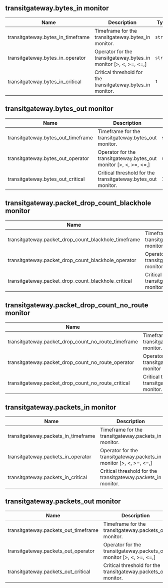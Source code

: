 ## transitgateway.bytes_in monitor

| Name | Description | Type | Default | Required |
|------|-------------|------|---------|:--------:|
| transitgateway.bytes_in_timeframe | Timeframe for the transitgateway.bytes_in monitor. | `string`| `"last_5m"` | no |
| transitgateway.bytes_in_operator | Operator for the transitgateway.bytes_in monitor [>, <, >=, <=,] | `string`| `">="` | no |
| transitgateway.bytes_in_critical | Critical threshold for the transitgateway.bytes_in monitor. | `1` | `number`| no |


## transitgateway.bytes_out monitor

| Name | Description | Type | Default | Required |
|------|-------------|------|---------|:--------:|
| transitgateway.bytes_out_timeframe | Timeframe for the transitgateway.bytes_out monitor. | `string`| `"last_5m"` | no |
| transitgateway.bytes_out_operator | Operator for the transitgateway.bytes_out monitor [>, <, >=, <=,] | `string`| `">="` | no |
| transitgateway.bytes_out_critical | Critical threshold for the transitgateway.bytes_out monitor. | `1` | `number`| no |


## transitgateway.packet_drop_count_blackhole monitor

| Name | Description | Type | Default | Required |
|------|-------------|------|---------|:--------:|
| transitgateway.packet_drop_count_blackhole_timeframe | Timeframe for the transitgateway.packet_drop_count_blackhole monitor. | `string`| `"last_5m"` | no |
| transitgateway.packet_drop_count_blackhole_operator | Operator for the transitgateway.packet_drop_count_blackhole monitor [>, <, >=, <=,] | `string`| `">="` | no |
| transitgateway.packet_drop_count_blackhole_critical | Critical threshold for the transitgateway.packet_drop_count_blackhole monitor. | `1` | `number`| no |

## transitgateway.packet_drop_count_no_route monitor

| Name | Description | Type | Default | Required |
|------|-------------|------|---------|:--------:|
| transitgateway.packet_drop_count_no_route_timeframe | Timeframe for the transitgateway.packet_drop_count_no_route monitor. | `string`| `"last_5m"` | no |
| transitgateway.packet_drop_count_no_route_operator | Operator for the transitgateway.packet_drop_count_no_route monitor [>, <, >=, <=,] | `string`| `">="` | no |
| transitgateway.packet_drop_count_no_route_critical | Critical threshold for the transitgateway.packet_drop_count_no_route monitor. | `1` | `number`| no |


## transitgateway.packets_in monitor

| Name | Description | Type | Default | Required |
|------|-------------|------|---------|:--------:|
| transitgateway.packets_in_timeframe | Timeframe for the transitgateway.packets_in monitor. | `string`| `"last_5m"` | no |
| transitgateway.packets_in_operator | Operator for the transitgateway.packets_in monitor [>, <, >=, <=,] | `string`| `">="` | no |
| transitgateway.packets_in_critical | Critical threshold for the transitgateway.packets_in monitor. | `1` | `number`| no |

## transitgateway.packets_out monitor

| Name | Description | Type | Default | Required |
|------|-------------|------|---------|:--------:|
| transitgateway.packets_out_timeframe | Timeframe for the transitgateway.packets_out monitor. | `string`| `"last_5m"` | no |
| transitgateway.packets_out_operator | Operator for the transitgateway.packets_out monitor [>, <, >=, <=,] | `string`| `">="` | no |
| transitgateway.packets_out_critical | Critical threshold for the transitgateway.packets_out monitor. | `1` | `number`| no |
